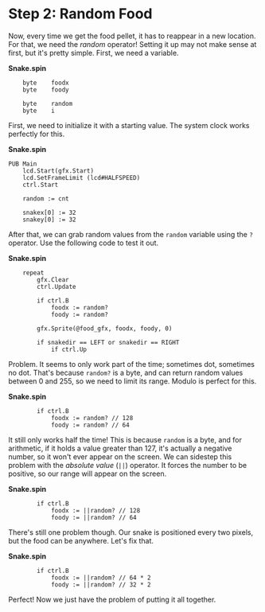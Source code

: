 # Step 2: Random Food

Now, every time we get the food pellet, it has to reappear in a new
location. For that, we need the _random_ operator! Setting it up may not
make sense at first, but it's pretty simple. First, we need a variable.

**Snake.spin**

```spin hl_lines="4"
    byte    foodx
    byte    foody

    byte    random
    byte    i
```

First, we need to initialize it with a starting value. The system clock
works perfectly for this.

**Snake.spin**

```spin hl_lines="6"
PUB Main
    lcd.Start(gfx.Start)
    lcd.SetFrameLimit (lcd#HALFSPEED)
    ctrl.Start

    random := cnt

    snakex[0] := 32
    snakey[0] := 32
```

After that, we can grab random values from the `random` variable using
the `?` operator. Use the following code to test it out.

**Snake.spin**

```spin hl_lines="5-9"
    repeat
        gfx.Clear
        ctrl.Update

        if ctrl.B
            foodx := random?
            foody := random?

        gfx.Sprite(@food_gfx, foodx, foody, 0)

        if snakedir == LEFT or snakedir == RIGHT
            if ctrl.Up
```

Problem. It seems to only work part of the time; sometimes dot,
sometimes no dot. That's because `random?` is a byte, and can return
random values between 0 and 255, so we need to limit its range. Modulo
is perfect for this.

**Snake.spin**

```spin hl_lines="2-3"
        if ctrl.B
            foodx := random? // 128
            foody := random? // 64
```

It still only works half the time! This is because `random` is a byte,
and for arithmetic, if it holds a value greater than 127, it's actually
a negative number, so it won't ever appear on the screen. We can
sidestep this problem with the _absolute value_ (`||`) operator. It
forces the number to be positive, so our range will appear on the
screen.

**Snake.spin**

```spin hl_lines="2-3"
        if ctrl.B
            foodx := ||random? // 128
            foody := ||random? // 64
```

There's still one problem though. Our snake is positioned every two
pixels, but the food can be anywhere. Let's fix that.

**Snake.spin**

```spin hl_lines="2-3"
        if ctrl.B
            foodx := ||random? // 64 * 2
            foody := ||random? // 32 * 2
```

Perfect! Now we just have the problem of putting it all together.
